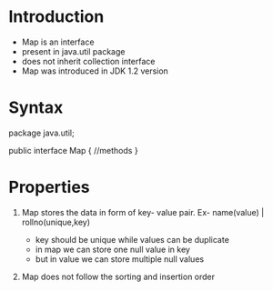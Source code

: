 # Introduction

- Map is an interface
- present in java.util package
- does not inherit collection interface
- Map was introduced in JDK 1.2 version
# Syntax

package java.util;

public interface Map
{
//methods
}

# Properties

1. Map stores the data in form of key- value pair.
Ex- name(value) | rollno(unique,key)
    - key should be unique while values can be duplicate
    - in map we can store one null value in key
    - but in value we can store multiple null values

1. Map does not follow the sorting and insertion order

